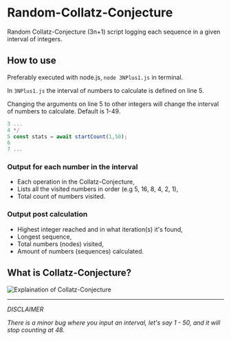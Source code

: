 # Random-Collatz-Conjecture
Random Collatz-Conjecture (3n+1) script logging each sequence in a given interval of integers. 

## How to use
Preferably executed with node.js, ``node 3NPlus1.js`` in terminal.

In `3NPlus1.js` the interval of numbers to calculate is defined on line 5.

Changing the arguments on line 5 to other integers will change the interval of numbers to calculate. Default is 1-49.
```js
3 ...
4 */
5 const stats = await startCount(1,50);
6
7 ...
```

### Output for each number in the interval
- Each operation in the Collatz-Conjecture,
- Lists all the visited numbers in order (e.g 5, 16, 8, 4, 2, 1),
- Total count of numbers visited.

### Output post calculation
- Highest integer reached and in what iteration(s) it's found,
- Longest sequence,
- Total numbers (nodes) visited,
- Amount of numbers (sequences) calculated.

## What is Collatz-Conjecture? 
<img src="http://online4hours.com/wp-content/uploads/2016/09/collatz.png" alt="Explaination of Collatz-Conjecture" />

<hr>

*DISCLAIMER*

*There is a minor bug where you input an interval, let's say 1 - 50, and it will stop counting at 48.*
